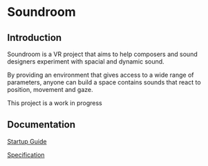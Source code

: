 # Soundroom

## Introduction

Soundroom is a VR project that aims to help composers and sound designers experiment with spacial and dynamic sound.

By providing an environment that gives access to a wide range of parameters, anyone can build a space contains sounds that react to position, movement and gaze.


This project is a work in progress

## Documentation

[Startup Guide](https://drive.google.com/open?id=1sHERFeTSFnnNQ0KFk8KJk6MD-N0SU6x-NdxQO21aBZg)

[Specification](https://drive.google.com/open?id=12yWJBALFUp7_XqAic1JtRw0Eq66t6QSSyuy1PFxUqq0)